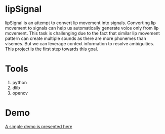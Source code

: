 # lipSignal
lipSignal is an attempt to convert lip movement into signals. Converting lip movement to signals can help us automatically generate voice only from lip movement. This task is challenging due to the fact that similar lip movement pattern can create multiple sounds as there are more phonemes than visemes. But we can leverage context information to resolve ambiguities. This project is the first step towards this goal.

# Tools
1. python
2. dlib
3. opencv

# Demo
[A simple demo is presented here](https://www.youtube.com/watch?v=3qIg8H1Pj7o)
